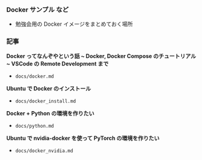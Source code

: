 ### Docker サンプル など

- 勉強会用の Docker イメージをまとめておく場所

### 記事

**Docker ってなんぞやという話 ~ Docker, Docker Compose のチュートリアル ~ VSCode の Remote Development まで**

- `docs/docker.md`

**Ubuntu で Docker のインストール**

- `docs/docker_install.md`

**Docker + Python の環境を作りたい**

- `docs/python.md`

**Ubuntu で nvidia-docker を使って PyTorch の環境を作りたい**

- `docs/docker_nvidia.md`
